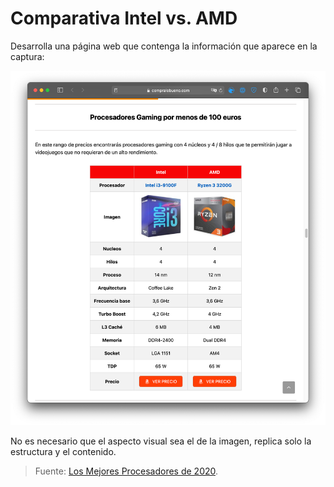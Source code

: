 # Comparativa Intel vs. AMD

Desarrolla una página web que contenga la información que aparece en la captura:

![](comparativa.png)

No es necesario que el aspecto visual sea el de la imagen, replica solo la estructura y el contenido.

> Fuente: [Los Mejores Procesadores de 2020](https://www.compralobueno.com/gaming/procesadores/).
